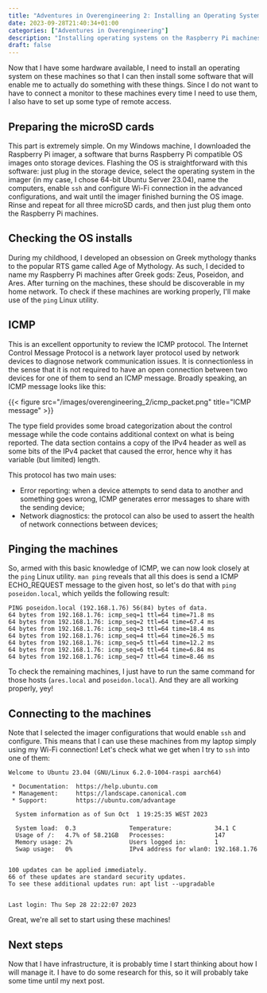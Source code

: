 ```yaml
---
title: "Adventures in Overengineering 2: Installing an Operating System"
date: 2023-09-28T21:40:34+01:00
categories: ["Adventures in Overengineering"]
description: "Installing operating systems on the Raspberry Pi machines, verifying network access with ping, and connecting via ssh."
draft: false
---
```


Now that I have some hardware available, I need to install an operating system on these machines so that I can then install some software that will enable me to actually do something with these things. Since I do not want to have to connect a monitor to these machines every time I need to use them, I also have to set up some type of remote access.

## Preparing the microSD cards

This part is extremely simple. On my Windows machine, I downloaded the Raspberry Pi imager, a software that burns Raspberry Pi compatible OS images onto storage devices. Flashing the OS is straightforward with this software: just plug in the storage device, select the operating system in the imager (in my case, I chose 64-bit Ubuntu Server 23.04), name the computers, enable `ssh` and configure Wi-Fi connection in the advanced configurations, and wait until the imager finished burning the OS image. Rinse and repeat for all three microSD cards, and then just plug them onto the Raspberry Pi machines.

## Checking the OS installs

During my childhood, I developed an obsession on Greek mythology thanks to the popular RTS game called Age of Mythology. As such, I decided to name my Raspberry Pi machines after Greek gods: Zeus, Poseidon, and Ares. After turning on the machines, these should be discoverable in my home network. To check if these machines are working properly, I'll make use of the `ping` Linux utility.

## ICMP

This is an excellent opportunity to review the ICMP protocol. The Internet Control Message Protocol is a network layer protocol used by network devices to diagnose network communication issues. It is connectionless in the sense that it is not required to have an open connection between two devices for one of them to send an ICMP message. Broadly speaking, an ICMP message looks like this:

{{< figure src="/images/overengineering_2/icmp_packet.png" title="ICMP message" >}}

The type field provides some broad categorization about the control message while the code contains additional context on what is being reported. The data section contains a copy of the IPv4 header as well as some bits of the IPv4 packet that caused the error, hence why it has variable (but limited) length.

This protocol has two main uses:
* Error reporting: when a device attempts to send data to another and something goes wrong, ICMP generates error messages to share with the sending device;
* Network diagnostics: the protocol can also be used to assert the health of network connections between devices;

## Pinging the machines

So, armed with this basic knowledge of ICMP, we can now look closely at the `ping` Linux utility. `man ping` reveals that all this does is send a ICMP ECHO_REQUEST message to the given host, so let's do that with `ping poseidon.local`, which yeilds the following result:

```plaintext
PING poseidon.local (192.168.1.76) 56(84) bytes of data.
64 bytes from 192.168.1.76: icmp_seq=1 ttl=64 time=71.8 ms
64 bytes from 192.168.1.76: icmp_seq=2 ttl=64 time=67.4 ms
64 bytes from 192.168.1.76: icmp_seq=3 ttl=64 time=18.4 ms
64 bytes from 192.168.1.76: icmp_seq=4 ttl=64 time=26.5 ms
64 bytes from 192.168.1.76: icmp_seq=5 ttl=64 time=12.2 ms
64 bytes from 192.168.1.76: icmp_seq=6 ttl=64 time=6.84 ms
64 bytes from 192.168.1.76: icmp_seq=7 ttl=64 time=8.46 ms
```

To check the remaining machines, I just have to run the same command for those hosts (`ares.local` and `poseidon.local`). And they are all working properly, yey!

## Connecting to the machines

Note that I selected the imager configurations that would enable `ssh` and configure. This means that I can use these machines from my laptop simply using my Wi-Fi connection! Let's check what we get when I try to `ssh` into one of them:

```plaintext
Welcome to Ubuntu 23.04 (GNU/Linux 6.2.0-1004-raspi aarch64)

 * Documentation:  https://help.ubuntu.com
 * Management:     https://landscape.canonical.com
 * Support:        https://ubuntu.com/advantage

  System information as of Sun Oct  1 19:25:35 WEST 2023

  System load:  0.3               Temperature:            34.1 C
  Usage of /:   4.7% of 58.21GB   Processes:              147
  Memory usage: 2%                Users logged in:        1
  Swap usage:   0%                IPv4 address for wlan0: 192.168.1.76


100 updates can be applied immediately.
66 of these updates are standard security updates.
To see these additional updates run: apt list --upgradable


Last login: Thu Sep 28 22:22:07 2023
```

Great, we're all set to start using these machines!

## Next steps

Now that I have infrastructure, it is probably time I start thinking about how I will manage it. I have to do some research for this, so it will probably take some time until my next post.
